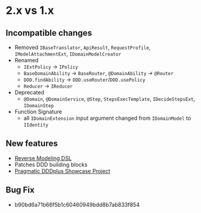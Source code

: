 # 2.x vs 1.x

## Incompatible changes

- Removed
   `IBaseTranslator`, `ApiResult`, `RequestProfile`, `IModelAttachmentExt`, `IDomainModelCreator`
- Renamed
   - `IExtPolicy` -> `IPolicy`
   - `BaseDomainAbility` -> `BaseRouter`, `@DomainAbility` -> `@Router`
   - `DDD.findAbility` -> `DDD.useRouter`/`DDD.usePolicy`
   - `Reducer` -> `IReducer`
- Deprecated
   - `@Domain`, `@DomainService`, `@Step`, `StepsExecTemplate`, `IDecideStepsExt`, `IDomainStep`
- Function Signature
   - all `IDomainExtension` input argument changed from `IDomainModel` to `IIdentity`

## New features

- [Reverse Modeling DSL](/dddplus-spec/src/main/java/io/github/dddplus/dsl/package-info.java)
- Patches DDD building blocks
- [Pragmatic DDDplus Showcase Project](/dddplus-test/src/test/java/ddd/plus/showcase/)

## Bug Fix

- b90bd6a71b66f5b1c60460949bdd8b7ab833f854
